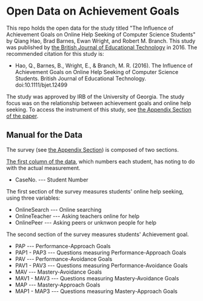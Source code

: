 # Open Data on Achievement Goals

This repo holds the open data for the study titled "The Influence of Achievement Goals on Online Help Seeking of Computer Science Students" by Qiang Hao, Brad Barnes, Ewan Wright, and Robert M. Branch. This study was published by <a href="http://onlinelibrary.wiley.com/wol1/doi/10.1111/bjet.12499/abstract" target="_blank">the British Journal of Educational Technology</a> in 2016. The recommended citation for this study is:

* Hao, Q., Barnes, B., Wright, E., & Branch, M. R. (2016). The Influence of Achievement Goals on Online Help Seeking of Computer Science Students. British Journal of Educational Technology. doi:10.1111/bjet.12499

The study was approved by IRB of the University of Georgia. The study focus was on the relationship between achievement goals and online help seeking. To access the instrument of this study, see <a href="http://home.tobeneo.com/downloads/bjet.pdf" target="_blank">the Appendix Section of the paper</a>.

## Manual for the Data

The survey (see <a href="http://home.tobeneo.com/downloads/bjet.pdf" target="_blank">the Appendix Section</a>) is composed of two sections. 

<a href="https://github.com/Neo-Hao/Open-Data-on-Achievement-Goals/blob/master/data.csv" target="_blank">The first column of the data</a>, which numbers each student, has noting to do with the actual measurement.

* CaseNo. --- Student Number

The first section of the survey measures students' online help seeking, using three variables:

* OnlineSearch --- Online searching
* OnlineTeacher --- Asking teachers online for help
* OnlinePeer --- Asking peers or unknwon people for help

The second section of the survey measures students' Achievement goal.

* PAP	--- Performance-Approach Goals
* PAP1 - PAP3 --- Questions measuring Performance-Approach Goals
* PAV	--- Performance-Avoidance Goals
* PAV1 - PAV3 --- Questions measuring Performance-Avoidance Goals
* MAV	--- Mastery-Avoidance Goals
* MAV1 - MAV3 --- Questions measuring Mastery-Avoidance Goals
* MAP --- Mastery-Approach Goals
* MAP1 - MAP3 --- Questions measuring Mastery-Approach Goals

